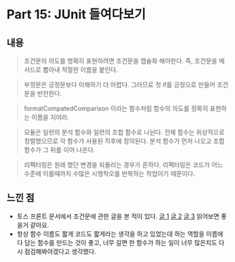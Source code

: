 # Part 15: JUnit 들여다보기


## 내용

> 조건문의 의도를 명확히 표현하려면 조건문을 캡슐화 해야한다. 즉, 조건문을 메서드로 뽑아내 적절한 이름을 붙인다.

> 부정문은 긍정문보다 이해하기 더 어렵다. 그러므로 첫 if를 긍정으로 만들어 조건문을 반전한다.

> formatCompatedComparison 이라는 함수처럼 함수의 의도를 정확히 표현하는 이름을 지어라.

> 모듈은 일련의 분석 함수와 일련의 조합 함수로 나뉜다. 전체 함수는 위상적으로 정렬했으므로 각 함수가 사용된 직후에 정의된다. 분석 함수가 먼저 나오고 조합 함수가 그 뒤를 이어 나온다.

> 리팩터링은 원래 했던 변경을 되돌리는 경우가 흔하다. 리팩터링은 코드가 어느 수준에 이를때까지 수많은 시행착오를 반복하는 작업이기 때문이다.

## 느낀 점
- 토스 프론트 문서에서 조건문에 관한 글을 본 적이 있다. 
[글 1](https://frontend-fundamentals.com/code-quality/code/examples/submit-button.html)
[글 2](https://frontend-fundamentals.com/code-quality/code/examples/ternary-operator.html)
[글 3](https://frontend-fundamentals.com/code-quality/code/examples/condition-name.html)
읽어보면 좋을거 같아요.
- 항상 함수 이름도 짧게 코드도 짧게라는 생각을 하고 있었는데 하는 역할을 이름에 다 담는 함수를 만드는 것이 좋고, 너무 길면 한 함수가 하는 일이 너무 많은지도 다시 점검해봐야겠다고 생각했다.